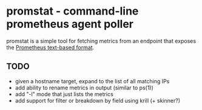 # promstat - command-line prometheus agent poller

promstat is a simple tool for fetching metrics from an endpoint that exposes the
[Prometheus text-based
format](https://prometheus.io/docs/instrumenting/exposition_formats/).

## TODO

- given a hostname target, expand to the list of all matching IPs
- add ability to rename metrics in output (similar to ps(1))
- add "-l" mode that just lists the metrics
- add support for filter or breakdown by field using krill (+ skinner?)
